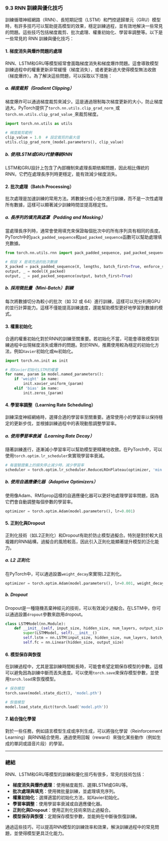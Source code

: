 ### **9.3 RNN 訓練與優化技巧**

訓練循環神經網路（RNN）、長短期記憶（LSTM）和門控遞歸單元（GRU）模型時，有許多技巧可以幫助提高模型的效果，穩定訓練過程，並有效地解決一些常見的問題。這些技巧包括梯度裁剪、批次處理、權重初始化、學習率調整等。以下是一些常見的 RNN 訓練與優化技巧：

#### **1. 梯度消失與爆炸問題的處理**

RNN、LSTM和GRU等模型經常會面臨梯度消失和梯度爆炸問題。這會導致模型訓練過程中的權重更新非常緩慢（梯度消失），或者更新過大使得模型無法收斂（梯度爆炸）。為了解決這些問題，可以採取以下措施：

##### **a. 梯度裁剪（Gradient Clipping）**
梯度爆炸可以通過梯度裁剪來減少。這是通過限制每次梯度更新的大小，防止梯度過大。PyTorch提供了`torch.nn.utils.clip_grad_norm_`或`torch.nn.utils.clip_grad_value_`來裁剪梯度。

```python
import torch.nn.utils as utils

# 梯度裁剪範例
clip_value = 1.0  # 設定裁剪的最大值
utils.clip_grad_norm_(model.parameters(), clip_value)
```

##### **b. 使用LSTM或GRU代替傳統RNN**
LSTM和GRU設計上包含了內部機制來處理長期依賴問題，因此相比傳統的RNN，它們在處理長序列時更穩定，能有效減少梯度消失。

#### **2. 批次處理（Batch Processing）**

批次處理是加速訓練的常用方法。將數據分成小批次進行訓練，而不是一次性處理所有數據，這樣可以顯著減少訓練時間並提高穩定性。

##### **a. 長序列的填充與遮罩（Padding and Masking）**

當處理長序列時，通常會使用填充來保證每個批次中的所有序列具有相同的長度。PyTorch中的`pack_padded_sequence`和`pad_packed_sequence`函數可以幫助處理填充數據。

```python
from torch.nn.utils.rnn import pack_padded_sequence, pad_packed_sequence

# 假設 X 是填充過的批次數據
X_packed = pack_padded_sequence(X, lengths, batch_first=True, enforce_sorted=False)
output, _ = model(X_packed)
output, _ = pad_packed_sequence(output, batch_first=True)
```

##### **b. 採用微批量（Mini-Batch）訓練**

每次將數據切分為較小的批次（如 32 或 64）進行訓練，這樣可以充分利用GPU的並行計算能力。這樣不僅能提高訓練速度，還能幫助模型更好地學習到數據的模式。

#### **3. 權重初始化**

合適的權重初始化對於RNN的訓練至關重要。若初始化不當，可能會導致模型訓練過程中出現梯度消失或爆炸的問題。對於RNN，推薦使用較為穩定的初始化方法，例如`Xavier`初始化或`He`初始化。

```python
import torch.nn.init as init

# 用Xavier初始化LSTM的權重
for name, param in model.named_parameters():
    if 'weight' in name:
        init.xavier_uniform_(param)
    elif 'bias' in name:
        init.zeros_(param)
```

#### **4. 學習率調整（Learning Rate Scheduling）**

訓練深度神經網絡時，選擇合適的學習率至關重要。通常使用小的學習率以保持穩定的更新步伐，並根據訓練過程中的表現動態調整學習率。

##### **a. 使用學習率衰減（Learning Rate Decay）**

隨著訓練進行，逐漸減小學習率可以幫助模型更精確地收斂。在PyTorch中，可以使用`torch.optim.lr_scheduler`來實現學習率衰減。

```python
# 每當驗證集上的損失停止減少時，減少學習率
scheduler = torch.optim.lr_scheduler.ReduceLROnPlateau(optimizer, 'min', patience=5)
```

##### **b. 使用自適應優化器（Adaptive Optimizers）**

使用像Adam、RMSprop這樣的自適應優化器可以更好地處理學習率問題，因為它們會自動調整每個參數的學習率。

```python
optimizer = torch.optim.Adam(model.parameters(), lr=0.001)
```

#### **5. 正則化與Dropout**

正則化技術（如L2正則化）和Dropout有助於防止模型過擬合。特別是對於較大且複雜的RNN結構，過擬合的風險較高，因此引入正則化能顯著提升模型的泛化能力。

##### **a. L2 正則化**

在PyTorch中，可以通過設置`weight_decay`來實現L2正則化。

```python
optimizer = torch.optim.Adam(model.parameters(), lr=0.001, weight_decay=0.01)
```

##### **b. Dropout**

Dropout是一種隨機丟棄神經元的技術，可以有效減少過擬合。在LSTM中，你可以通過設置`dropout`參數來啟用dropout。

```python
class LSTMModel(nn.Module):
    def __init__(self, input_size, hidden_size, num_layers, output_size, dropout=0.5):
        super(LSTMModel, self).__init__()
        self.lstm = nn.LSTM(input_size, hidden_size, num_layers, batch_first=True, dropout=dropout)
        self.fc = nn.Linear(hidden_size, output_size)
```

#### **6. 模型保存與恢復**

在訓練過程中，尤其是當訓練時間較長時，可能會希望定期保存模型的參數。這樣可以避免因為訓練中斷而丟失進度。可以使用`torch.save`來保存模型參數，並使用`torch.load`來恢復模型。

```python
# 保存模型
torch.save(model.state_dict(), 'model.pth')

# 恢復模型
model.load_state_dict(torch.load('model.pth'))
```

#### **7. 結合強化學習**

對於一些任務，例如語言模型生成或序列生成，可以將強化學習（Reinforcement Learning）與RNN結合使用，通過使用回報（reward）來強化某些動作（例如生成的單詞或語音片段）的學習。

---

### **總結**

RNN、LSTM和GRU等模型的訓練和優化技巧有很多，常見的技術包括：

- **梯度消失與爆炸處理**：使用梯度裁剪、選擇LSTM或GRU等。
- **批次處理與填充**：使用微批量訓練，並處理填充序列。
- **權重初始化**：選擇適當的初始化方法，如Xavier初始化。
- **學習率調整**：使用學習率衰減或自適應優化器。
- **正則化與Dropout**：使用正則化技術來防止過擬合。
- **模型保存與恢復**：定期保存模型參數，並能夠在中斷後恢復訓練。

通過這些技巧，可以提高RNN模型的訓練效率和效果，解決訓練過程中的常見問題，並使得模型更具泛化能力。